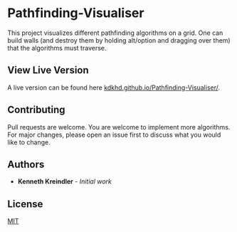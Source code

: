 # Pathfinding-Visualiser

This project visualizes different pathfinding algorithms on a grid. One can build walls (and destroy them by holding alt/option and dragging over them) that the algorithms must traverse.

## View Live Version

A live version can be found here [kdkhd.github.io/Pathfinding-Visualiser/](https://kdkhd.github.io/Pathfinding-Visualiser/).


## Contributing
Pull requests are welcome. You are welcome to implement more algorithms. For major changes, please open an issue first to discuss what you would like to change.

## Authors

* **Kenneth Kreindler** - *Initial work*

## License

[MIT](https://choosealicense.com/licenses/mit/)
